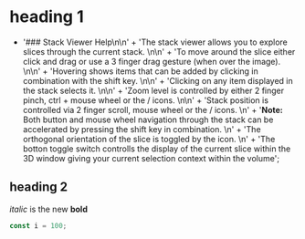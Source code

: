 # heading 1

- '### Stack Viewer Help\n\n' +
            'The stack viewer allows you to explore slices through the current stack. \n\n' +
	    'To move around the slice either click and drag or use a 3 finger drag gesture (when over the image). \n\n' +
	    'Hovering shows items that can be added by clicking in combination with the shift key. \n\n' +
	    'Clicking on any item displayed in the stack selects it. \n\n' +
            'Zoom level is controlled by either 2 finger pinch, ctrl + mouse wheel or the <i class="fa fa-search-plus" aria-hidden="true"></i> / <i class="fa fa-search-minus" aria-hidden="true"></i> icons. \n\n' +
	    'Stack position is controlled via 2 finger scroll, mouse wheel or the <i class="fa fa-chevron-up" aria-hidden="true"></i> / <i class="fa fa-chevron-down" aria-hidden="true"></i> icons. \n' + 
	    '<b>Note:</b> Both button and mouse wheel navigation through the stack can be accelerated by pressing the shift key in combination. \n' + 
            'The orthogonal orientation of the slice is toggled by the <i class="fa fa-refresh" aria-hidden="true"></i> icon. \n' + 
            'The botton toggle switch controlls the display of the current slice within the 3D window giving your current selection context within the volume';

## heading 2

_italic_ is the new __bold__

```javascript
const i = 100;
```